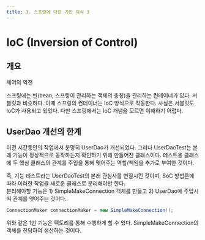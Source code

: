 ```yaml
---
title: 3. 스프링에 대한 기반 지식 3
---
```


# IoC (Inversion of Control)

## 개요

제어의 역전

스프링에는 빈(bean, 스프링이 관리하는 객체의 총칭)을 관리하는 컨테이너가 있다. 서블릿과 비슷하다. 이때 스프링의 컨테이너는 IoC 방식으로 작동한다. 사실은 서블릿도 IoC가 사용되고 있었다. 다만 스프링에서는 IoC 개념을 모르면 이해하기 어렵다.

## UserDao 개선의 한계

이전 시간동안의 작업에서 분명히 UserDao가 개선되었다. 그러나 UserDaoTest는 본래 기능이 정상적으로 동작하는지 확인하기 위해 만들어진 클래스이다. 테스트용 클래스에 두 핵심 클래스의 관계를 주입을 통해 맺어주는 역할/책임을 추가로 부여한 것이다.

즉, 기능 테스트라는 UserDaoTest의 본래 관심사를 변질시킨 것이며, SoC 방법론에 따라 이러한 작업을 새로운 클래스로 분리해야만 한다.  
분리해야할 기능은 1) SimpleMakeConnection 객체를 만들고 2) UserDao에 주입시켜 관계를 맺어주는 것이다.

```java
ConnectionMaker connectionMaker = new SimpleMakeConnection();
```

위와 같은 1번 기능은 팩토리를 통해 수행하게 할 수 있다. SimpleMakeConnection의 객체를 전담하여 생산하는 것이다.